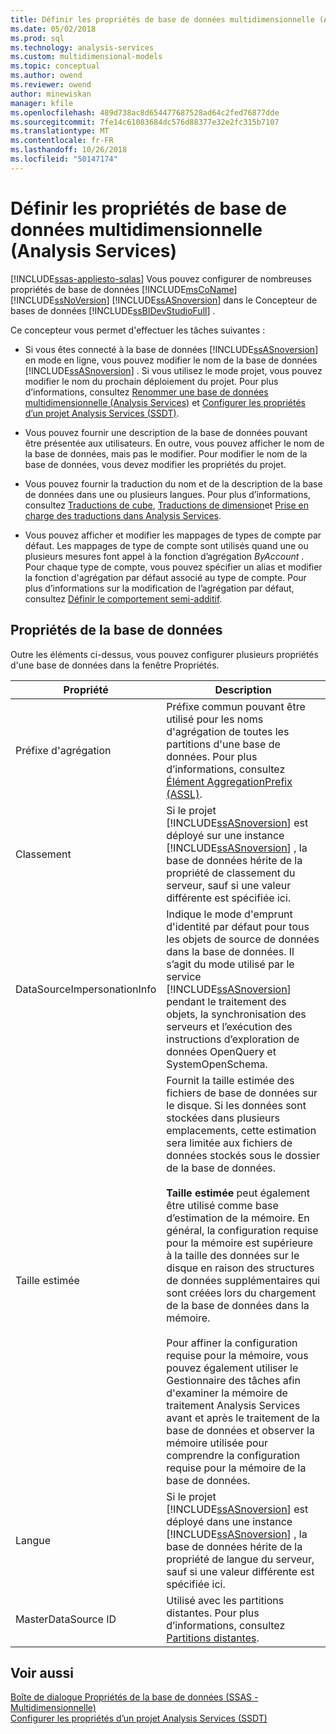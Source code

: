 ```yaml
---
title: Définir les propriétés de base de données multidimensionnelle (Analysis Services) | Microsoft Docs
ms.date: 05/02/2018
ms.prod: sql
ms.technology: analysis-services
ms.custom: multidimensional-models
ms.topic: conceptual
ms.author: owend
ms.reviewer: owend
author: minewiskan
manager: kfile
ms.openlocfilehash: 489d738ac8d654477687528ad64c2fed76877dde
ms.sourcegitcommit: 7fe14c61083684dc576d88377e32e2fc315b7107
ms.translationtype: MT
ms.contentlocale: fr-FR
ms.lasthandoff: 10/26/2018
ms.locfileid: "50147174"
---
```

# <a name="set-multidimensional-database-properties-analysis-services"></a>Définir les propriétés de base de données multidimensionnelle (Analysis Services)
[!INCLUDE[ssas-appliesto-sqlas](../../includes/ssas-appliesto-sqlas.md)]
  Vous pouvez configurer de nombreuses propriétés de base de données [!INCLUDE[msCoName](../../includes/msconame-md.md)] [!INCLUDE[ssNoVersion](../../includes/ssnoversion-md.md)] [!INCLUDE[ssASnoversion](../../includes/ssasnoversion-md.md)] dans le Concepteur de bases de données [!INCLUDE[ssBIDevStudioFull](../../includes/ssbidevstudiofull-md.md)] .  
  
 Ce concepteur vous permet d'effectuer les tâches suivantes :  
  
-   Si vous êtes connecté à la base de données [!INCLUDE[ssASnoversion](../../includes/ssasnoversion-md.md)] en mode en ligne, vous pouvez modifier le nom de la base de données [!INCLUDE[ssASnoversion](../../includes/ssasnoversion-md.md)] . Si vous utilisez le mode projet, vous pouvez modifier le nom du prochain déploiement du projet. Pour plus d’informations, consultez [Renommer une base de données multidimensionnelle &#40;Analysis Services&#41;](../../analysis-services/multidimensional-models/rename-a-multidimensional-database-analysis-services.md) et [Configurer les propriétés d’un projet Analysis Services &#40;SSDT&#41;](../../analysis-services/multidimensional-models/configure-analysis-services-project-properties-ssdt.md).  
  
-   Vous pouvez fournir une description de la base de données pouvant être présentée aux utilisateurs. En outre, vous pouvez afficher le nom de la base de données, mais pas le modifier. Pour modifier le nom de la base de données, vous devez modifier les propriétés du projet.  
  
-   Vous pouvez fournir la traduction du nom et de la description de la base de données dans une ou plusieurs langues. Pour plus d’informations, consultez [Traductions de cube](../../analysis-services/multidimensional-models-olap-logical-cube-objects/cube-translations.md), [Traductions de dimension](../../analysis-services/multidimensional-models-olap-logical-dimension-objects/dimension-translations.md)et [Prise en charge des traductions dans Analysis Services](../../analysis-services/translation-support-in-analysis-services.md).  
  
-   Vous pouvez afficher et modifier les mappages de types de compte par défaut. Les mappages de type de compte sont utilisés quand une ou plusieurs mesures font appel à la fonction d’agrégation *ByAccount* . Pour chaque type de compte, vous pouvez spécifier un alias et modifier la fonction d'agrégation par défaut associé au type de compte. Pour plus d’informations sur la modification de l’agrégation par défaut, consultez [Définir le comportement semi-additif](../../analysis-services/multidimensional-models/define-semiadditive-behavior.md).  
  
## <a name="database-properties"></a>Propriétés de la base de données  
 Outre les éléments ci-dessus, vous pouvez configurer plusieurs propriétés d'une base de données dans la fenêtre Propriétés.  
  
|Propriété|Description|  
|--------------|-----------------|  
|Préfixe d'agrégation|Préfixe commun pouvant être utilisé pour les noms d'agrégation de toutes les partitions d'une base de données. Pour plus d’informations, consultez [Élément AggregationPrefix &#40;ASSL&#41;](https://docs.microsoft.com/bi-reference/assl/properties/aggregationprefix-element-assl).|  
|Classement|Si le projet [!INCLUDE[ssASnoversion](../../includes/ssasnoversion-md.md)] est déployé sur une instance [!INCLUDE[ssASnoversion](../../includes/ssasnoversion-md.md)] , la base de données hérite de la propriété de classement du serveur, sauf si une valeur différente est spécifiée ici.|  
|DataSourceImpersonationInfo|Indique le mode d'emprunt d'identité par défaut pour tous les objets de source de données dans la base de données. Il s’agit du mode utilisé par le service [!INCLUDE[ssASnoversion](../../includes/ssasnoversion-md.md)] pendant le traitement des objets, la synchronisation des serveurs et l’exécution des instructions d’exploration de données OpenQuery et SystemOpenSchema.|  
|Taille estimée|Fournit la taille estimée des fichiers de base de données sur le disque. Si les données sont stockées dans plusieurs emplacements, cette estimation sera limitée aux fichiers de données stockés sous le dossier de la base de données.<br /><br /> **Taille estimée** peut également être utilisé comme base d’estimation de la mémoire. En général, la configuration requise pour la mémoire est supérieure à la taille des données sur le disque en raison des structures de données supplémentaires qui sont créées lors du chargement de la base de données dans la mémoire.<br /><br /> Pour affiner la configuration requise pour la mémoire, vous pouvez également utiliser le Gestionnaire des tâches afin d'examiner la mémoire de traitement Analysis Services avant et après le traitement de la base de données et observer la mémoire utilisée pour comprendre la configuration requise pour la mémoire de la base de données.|  
|Langue|Si le projet [!INCLUDE[ssASnoversion](../../includes/ssasnoversion-md.md)] est déployé dans une instance [!INCLUDE[ssASnoversion](../../includes/ssasnoversion-md.md)] , la base de données hérite de la propriété de langue du serveur, sauf si une valeur différente est spécifiée ici.|  
|MasterDataSource ID|Utilisé avec les partitions distantes. Pour plus d’informations, consultez [Partitions distantes](../../analysis-services/multidimensional-models-olap-logical-cube-objects/partitions-remote-partitions.md).|  
  
## <a name="see-also"></a>Voir aussi  
 [Boîte de dialogue Propriétés de la base de données &#40;SSAS - Multidimensionnelle&#41;](http://msdn.microsoft.com/library/70f000b7-917f-4699-b142-7a0d13ff767c)   
 [Configurer les propriétés d’un projet Analysis Services &#40;SSDT&#41;](../../analysis-services/multidimensional-models/configure-analysis-services-project-properties-ssdt.md)  
  
  
